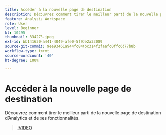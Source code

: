 ```yaml
---
title: Accéder à la nouvelle page de destination
description: Découvrez comment tirer le meilleur parti de la nouvelle page de destination d’Analytics et de ses fonctionnalités.
feature: Analysis Workspace
role: User
level: Beginner
kt: 10295
thumbnail: 334278.jpeg
exl-id: bb141630-a441-4049-afe0-5f9de2a33089
source-git-commit: 9ee93461a944fc844bc314f2faafc0ffc6b77b8b
workflow-type: tm+mt
source-wordcount: '40'
ht-degree: 100%

---
```


# Accéder à la nouvelle page de destination

Découvrez comment tirer le meilleur parti de la nouvelle page de destination d’Analytics et de ses fonctionnalités.

>[!VIDEO](https://video.tv.adobe.com/v/334278/?quality=12&learn=on)
